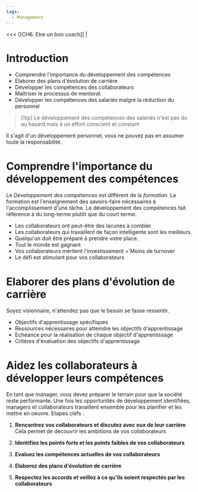 ```yaml
---
tags:
  - Management
---
```

<<< [[CH6. Etre un bon coach]] |

# Introduction
- Comprendre l'importance du développement des compétences
- Elaborer des plans d'évolution de carrière
- Développer les compétences des collaborateurs
- Maîtriser le processus de mentorat
- Développer les compétences des salariés malgré la réduction du personnel

>[!tip] Le développement des compétences des salariés n'est pas du au hasard mais à un effort conscient et constant

Il s'agit d'un développement personnel, vous ne pouvez pas en assumer toute la responsabilité.

# Comprendre l'importance du développement des compétences
Le *Développement des compétences* est différent de la *formation*. 
La formation est l'enseignement des savoirs-faire nécessaires à l'accomplissement d'une tâche.
Le développement des compétences fait référence à du long-terme plutôt que du court terme.

- Les collaborateurs ont peut-être des lacunes à combler
- Les collaborateurs qui travaillent de façon intelligente sont les meilleurs.
- Quelqu'un doit être préparé à prendre votre place.
- Tout le monde est gagnant
- Vos collaborateurs méritent l'investissement = Moins de turnover
- Le défi est stimulant pour vos collaborateurs

# Elaborer des plans d'évolution de carrière
Soyez visionnaire, n'attendez pas que le besoin se fasse ressentir.
- Objectifs d'apprentissage spécifiques
- Ressources nécessaires pour atteindre les objectifs d'apprentissage
- Echéance pour la réalisation de chaque objectif d'apprentissage
- Critères d'évaluation des objectifs d'apprentissage

# Aidez les collaborateurs à développer leurs compétences
En tant que manager, vous devez préparer le terrain pour que la société reste performante. Une fois les opportunités de développement identifiées, managers et collaborateurs travaillent ensemble pour les planifier et les mettre en oeuvre.
Etapes clefs : 
1. **Rencontrez vos collaborateurs et discutez avec eux de leur carrière**
	Cela permet de découvrir les ambitions de vos collaborateurs
2. **Identifiez les points forts et les points faibles de vos collaborateurs**
	
3. **Evaluez les compétences actuelles de vos collaborateurs**
4. **Elaborez des plans d'évolution de carrière**
5. **Respectez les accords et veillez à ce qu'ils soient respectés par les collaborateurs**